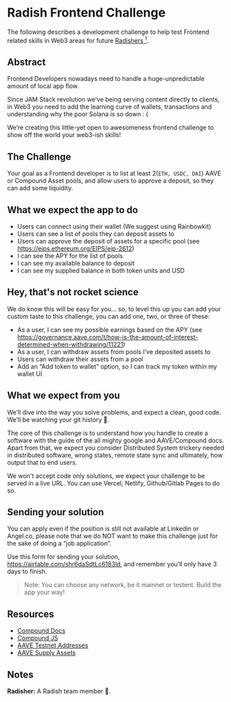 # Radish Frontend Challenge

The following describes a development challenge to help test Frontend related skills in Web3 areas for future [Radishers <sup>1</sup>](https://github.com/rabani-to/challenge-frontend#notes).

## Abstract

Frontend Developers nowadays need to handle a huge-unpredictable amount of local app flow.

Since JAM Stack revolution we’ve being serving content directly to clients, in Web3 you need to add the learning curve of wallets, transactions and understanding why the poor Solana is so down : (

We’re creating this little-yet open to awesomeness frontend challenge to show off the world your web3-ish skills!

## The Challenge

Your goal as a Frontend developer is to list at least 2(`ETH, USDC, DAI`) AAVE or Compound Asset pools, and allow users to approve a deposit, so they can add some liquidity.

## What we expect the app to do

- Users can connect using their wallet (We suggest using Rainbowkit)
- Users can see a list of pools they can deposit assets to
- Users can approve the deposit of assets for a specific pool (see https://eips.ethereum.org/EIPS/eip-2612)
- I can see the APY for the list of pools
- I can see my available balance to deposit
- I can see my supplied balance in both token units and USD

## Hey, that's not rocket science

We do know this will be easy for you… so, to level this up you can add your custom taste to this challenge, you can add one, two, or three of these:

- As a user, I can see my possible earnings based on the APY (see https://governance.aave.com/t/how-is-the-amount-of-interest-determined-when-withdrawing/11221)
- As a user, I can withdraw assets from pools I’ve deposited assets to
- Users can withdraw their assets from a pool
- Add an “Add token to wallet” option, so I can track my token within my wallet UI

## What we expect from you

We’ll dive into the way you solve problems, and expect a clean, good code. We’ll be watching your git history 👀.

The core of this challenge is to understand how you handle to create a software with the guide of the all mighty google and AAVE/Compound docs. Apart from that, we expect you consider Distributed System trickery needed in distributed software, wrong states, remote state sync and ultimately, how output that to end users.

We won't accept code only solutions, we expect your challenge to be served in a live URL. You can use Vercel, Netlify, Github/Gitlab Pages to do so.

## Sending your solution

You can apply even if the position is still not available at Linkedin or Angel.co, please note that we do NOT want to make this challenge just for the sake of doing a “job application”.

Use this form for sending your solution, https://airtable.com/shr6daSdtLc6183ld, and remember you’ll only have 3 days to finish.

> Note: You can choose any network, be it mainnet or testent. Build the app your way!

## Resources

- [Compound Docs](https://docs.compound.finance)
- [Compound JS](https://compound.finance/docs/compound-js)
- [AAVE Testnet Addresses](https://docs.aave.com/developers/deployed-contracts/v3-testnet-addresses)
- [AAVE Supply Assets](https://docs.aave.com/developers/core-contracts/pool#supply)

## Notes

**Radisher:** A Radish team member 🤘.
